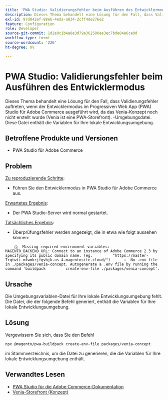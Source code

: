 ```yaml
---
title: 'PWA Studio: Validierungsfehler beim Ausführen des Entwicklermodus'
description: Dieses Thema behandelt eine Lösung für den Fall, dass Validierungsfehler auftreten, wenn der Entwicklermodus im Progressiven Web App (PWA) Studio für Adobe Commerce ausgeführt wird, da das Venia-Konzept noch nicht erstellt wurde (Venia ist eine PWA-Storefront). -Umgebungsdatei. Diese Datei enthält die Variablen für Ihre lokale Entwicklungsumgebung.
exl-id: 97d042ef-88e6-4eda-a834-2cff4de276e2
feature: Configuration
role: Developer
source-git-commit: 1d2e0c1b4a8e3d79a362500ee3ec7bde84a6ce0d
workflow-type: tm+mt
source-wordcount: '226'
ht-degree: 0%

---
```


# PWA Studio: Validierungsfehler beim Ausführen des Entwicklermodus

Dieses Thema behandelt eine Lösung für den Fall, dass Validierungsfehler auftreten, wenn der Entwicklermodus im Progressiven Web App (PWA) Studio für Adobe Commerce ausgeführt wird, da das Venia-Konzept noch nicht erstellt wurde (Venia ist eine PWA-Storefront). -Umgebungsdatei. Diese Datei enthält die Variablen für Ihre lokale Entwicklungsumgebung.

## Betroffene Produkte und Versionen

* PWA Studio für Adobe Commerce

## Problem

<u>Zu reproduzierende Schritte</u>:

* Führen Sie den Entwicklermodus in PWA Studio für Adobe Commerce aus.

<u>Erwartetes Ergebnis</u>:

* Der PWA Studio-Server wird normal gestartet.

<u>Tatsächliches Ergebnis</u>:

* Überprüfungsfehler werden angezeigt, die in etwa wie folgt aussehen können:

```
    ⓧ  Missing required environment variables:         MAGENTO_BACKEND_URL: Connect to an instance of Adobe Commerce 2.3 by specifying its public domain name. (eg.         "https://master-7rqtwti-mfwmkrjfqvbjk.us-4.magentosite.cloud/")      ⚠  No .env file in ./packages/venia-concept. Autogenerate a .env file by running the command 'buildpack         create-env-file ./packages/venia-concept'.
```

## Ursache

Die Umgebungsvariablen-Datei für Ihre lokale Entwicklungsumgebung fehlt. Die Datei, die der folgende Befehl generiert, enthält die Variablen für Ihre lokale Entwicklungsumgebung.

## Lösung

Vergewissern Sie sich, dass Sie den Befehl

```
npx @magento/pwa-buildpack create-env-file packages/venia-concept
```

im Stammverzeichnis, um die Datei zu generieren, die die Variablen für Ihre lokale Entwicklungsumgebung enthält.

## Verwandtes Lesen

* [PWA Studio für die Adobe Commerce-Dokumentation](https://magento.github.io/pwa-studio/)
* [Venia-Storefront (Konzept)](https://magento.github.io/pwa-studio/venia-pwa-concept/)
